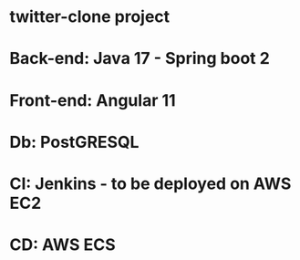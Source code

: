 # twitter-clone project

# Back-end: Java 17 - Spring boot 2
# Front-end: Angular 11
# Db: PostGRESQL
# CI: Jenkins -  to be deployed on AWS EC2
# CD: AWS ECS
